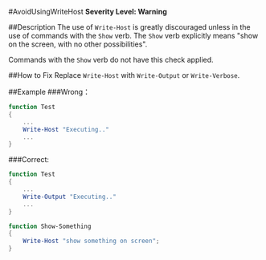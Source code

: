 #AvoidUsingWriteHost 
**Severity Level: Warning**

##Description
The use of ```Write-Host``` is greatly discouraged unless in the use of commands with the ```Show``` verb. The ```Show``` verb explicitly means "show on the screen, with no 
other possibilities".

Commands with the ```Show``` verb do not have this check applied.

##How to Fix
Replace ```Write-Host``` with ```Write-Output``` or ```Write-Verbose```.

##Example
###Wrong： 
``` PowerShell
function Test
{
	...
	Write-Host "Executing.."
	...
}
```

###Correct: 
``` PowerShell
function Test
{
	...
	Write-Output "Executing.."
	...
}

function Show-Something
{
    Write-Host "show something on screen";
}
```
